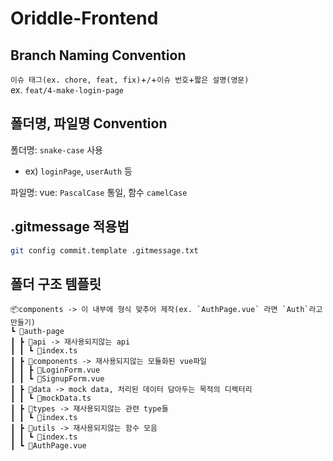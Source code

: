 # Oriddle-Frontend

## Branch Naming Convention

`이슈 태그(ex. chore, feat, fix)`+`/`+`이슈 번호`+`짧은 설명(영문)` \
ex. `feat/4-make-login-page`

## 폴더명, 파일명 Convention

폴더명: `snake-case` 사용

- ex) `loginPage`, `userAuth` 등

파일명: vue: `PascalCase` 통일, 함수 `camelCase`

## .gitmessage 적용법

```bash
git config commit.template .gitmessage.txt
```

## 폴더 구조 템플릿

```plain text
📦components -> 이 내부에 형식 맞추어 제작(ex. `AuthPage.vue` 라면 `Auth`라고 만들기)
┗ 📂auth-page
┃ ┣ 📂api -> 재사용되지않는 api
┃ ┃ ┗ 📜index.ts
┃ ┣ 📂components -> 재사용되지않는 모듈화된 vue파일
┃ ┃ ┣ 📜LoginForm.vue
┃ ┃ ┗ 📜SignupForm.vue
┃ ┣ 📂data -> mock data, 처리된 데이터 담아두는 목적의 디렉터리
┃ ┃ ┗ 📜mockData.ts
┃ ┣ 📂types -> 재사용되지않는 관련 type들
┃ ┃ ┗ 📜index.ts
┃ ┣ 📂utils -> 재사용되지않는 함수 모음
┃ ┃ ┗ 📜index.ts
┃ ┗ 📜AuthPage.vue
```
